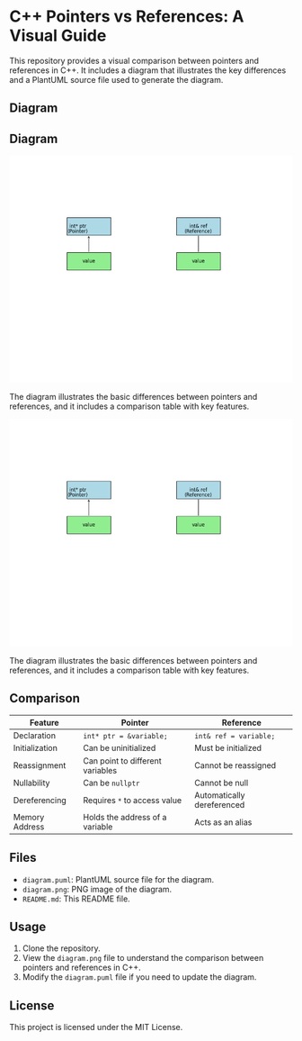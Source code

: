 # C++ Pointers vs References: A Visual Guide

This repository provides a visual comparison between pointers and references in C++. It includes a diagram that illustrates the key differences and a PlantUML source file used to generate the diagram.

## Diagram

## Diagram

<img src="diagram.png" alt="Pointer vs Reference Diagram" width="800">

The diagram illustrates the basic differences between pointers and references, and it includes a comparison table with key features. 

![Pointer vs Reference Diagram](diagram.png)

The diagram illustrates the basic differences between pointers and references, and it includes a comparison table with key features. 

## Comparison

| Feature         | Pointer                     | Reference                     |
|-----------------|-----------------------------|-------------------------------|
| Declaration     | `int* ptr = &variable;`     | `int& ref = variable;`        |
| Initialization  | Can be uninitialized        | Must be initialized           |
| Reassignment    | Can point to different variables | Cannot be reassigned        |
| Nullability     | Can be `nullptr`            | Cannot be null                |
| Dereferencing   | Requires `*` to access value | Automatically dereferenced    |
| Memory Address  | Holds the address of a variable | Acts as an alias            |

## Files

- `diagram.puml`: PlantUML source file for the diagram.
- `diagram.png`: PNG image of the diagram.
- `README.md`: This README file.

## Usage

1. Clone the repository.
2. View the `diagram.png` file to understand the comparison between pointers and references in C++.
3. Modify the `diagram.puml` file if you need to update the diagram.

## License

This project is licensed under the MIT License.
